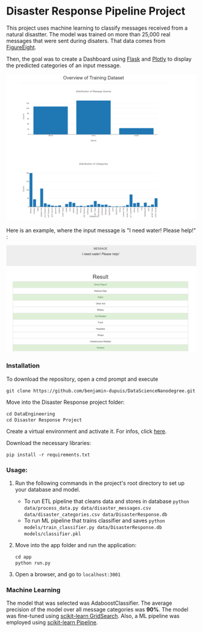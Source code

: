 # Disaster Response Pipeline Project

This project uses machine learning to classify messages received from a natural disastter. The model was trained on more than 25,000 real messages that were sent during disaters. That data comes from [FigureEight](https://www.figure-eight.com/).

Then, the goal was to create a Dashboard using [Flask](http://flask.pocoo.org/) and [Plotly](https://plot.ly/) to display the predicted categories of an input message. 


![master](images/master_img.PNG)


Here is an example, where the input message is "I need water! Please help!" : 


![response](images/response_img.PNG)


### Installation

To download the repository, open a cmd prompt and execute 
```
git clone https://github.com/benjamin-dupuis/DataScienceNanodegree.git
```

Move into the Disaster Response project folder:

```
cd DataEngineering
cd Disaster Response Project
```

Create a virtual environment and activate it. For infos, click [here](https://uoa-eresearch.github.io/eresearch-cookbook/recipe/2014/11/26/python-virtual-env/).


Download the necessary libraries:

```
pip install -r requirements.txt
```

### Usage:
1. Run the following commands in the project's root directory to set up your database and model.

    - To run ETL pipeline that cleans data and stores in database
        `python data/process_data.py data/disaster_messages.csv data/disaster_categories.csv data/DisasterResponse.db`
    - To run ML pipeline that trains classifier and saves
        `python models/train_classifier.py data/DisasterResponse.db models/classifier.pkl`

2. Move into the app folder and run the application:
    ```
    cd app
    python run.py
    ```

3. Open a browser, and go to `localhost:3001`


### Machine Learning

The model that was selected was AdaboostClassifier. The average precision of the model over all message categories was **90%**.
The model was fine-tuned using [scikit-learn GridSearch](https://scikit-learn.org/stable/modules/generated/sklearn.model_selection.GridSearchCV.html). Also, a ML pipeline was employed using [scikit-learn Pipeline](https://scikit-learn.org/stable/modules/generated/sklearn.pipeline.Pipeline.html).


